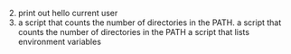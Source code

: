 2. print out hello current user
3. a script that counts the number of directories in the PATH.
a script that counts the number of directories in the PATH
a script that lists environment variables
